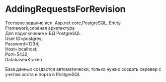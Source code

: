 # AddingRequestsForRevision
Тестовое задание исп. Asp.net core,PostgreSQL, Entity Framework,слоёная архетектура    
Для подключение к БД PostgreSQL  
User
ID=postgres;  
Password=1234;  
Host=localhost;  
Port=5432;  
Database=Kraken  

База данных создастся автоматически, только нужно создать серевер c учетом хоста и порта в PostgreSQL


